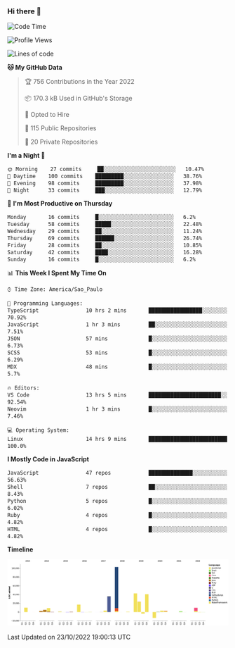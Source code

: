 ### Hi there 👋

<!--START_SECTION:waka-->
![Code Time](http://img.shields.io/badge/Code%20Time-4%2C060%20hrs%2011%20mins-blue)

![Profile Views](http://img.shields.io/badge/Profile%20Views-1-blue)

![Lines of code](https://img.shields.io/badge/From%20Hello%20World%20I%27ve%20Written-300%20Thousand%20lines%20of%20code-blue)

**🐱 My GitHub Data** 

> 🏆 756 Contributions in the Year 2022
 > 
> 📦 170.3 kB Used in GitHub's Storage 
 > 
> 💼 Opted to Hire
 > 
> 📜 115 Public Repositories 
 > 
> 🔑 20 Private Repositories  
 > 
**I'm a Night 🦉** 

```text
🌞 Morning    27 commits     ██░░░░░░░░░░░░░░░░░░░░░░░   10.47% 
🌆 Daytime    100 commits    █████████░░░░░░░░░░░░░░░░   38.76% 
🌃 Evening    98 commits     █████████░░░░░░░░░░░░░░░░   37.98% 
🌙 Night      33 commits     ███░░░░░░░░░░░░░░░░░░░░░░   12.79%

```
📅 **I'm Most Productive on Thursday** 

```text
Monday       16 commits     █░░░░░░░░░░░░░░░░░░░░░░░░   6.2% 
Tuesday      58 commits     █████░░░░░░░░░░░░░░░░░░░░   22.48% 
Wednesday    29 commits     ██░░░░░░░░░░░░░░░░░░░░░░░   11.24% 
Thursday     69 commits     ██████░░░░░░░░░░░░░░░░░░░   26.74% 
Friday       28 commits     ██░░░░░░░░░░░░░░░░░░░░░░░   10.85% 
Saturday     42 commits     ████░░░░░░░░░░░░░░░░░░░░░   16.28% 
Sunday       16 commits     █░░░░░░░░░░░░░░░░░░░░░░░░   6.2%

```


📊 **This Week I Spent My Time On** 

```text
⌚︎ Time Zone: America/Sao_Paulo

💬 Programming Languages: 
TypeScript               10 hrs 2 mins       █████████████████░░░░░░░░   70.92% 
JavaScript               1 hr 3 mins         ██░░░░░░░░░░░░░░░░░░░░░░░   7.51% 
JSON                     57 mins             █░░░░░░░░░░░░░░░░░░░░░░░░   6.73% 
SCSS                     53 mins             █░░░░░░░░░░░░░░░░░░░░░░░░   6.29% 
MDX                      48 mins             █░░░░░░░░░░░░░░░░░░░░░░░░   5.7%

🔥 Editors: 
VS Code                  13 hrs 5 mins       ███████████████████████░░   92.54% 
Neovim                   1 hr 3 mins         █░░░░░░░░░░░░░░░░░░░░░░░░   7.46%

💻 Operating System: 
Linux                    14 hrs 9 mins       █████████████████████████   100.0%

```

**I Mostly Code in JavaScript** 

```text
JavaScript               47 repos            ██████████████░░░░░░░░░░░   56.63% 
Shell                    7 repos             ██░░░░░░░░░░░░░░░░░░░░░░░   8.43% 
Python                   5 repos             █░░░░░░░░░░░░░░░░░░░░░░░░   6.02% 
Ruby                     4 repos             █░░░░░░░░░░░░░░░░░░░░░░░░   4.82% 
HTML                     4 repos             █░░░░░░░░░░░░░░░░░░░░░░░░   4.82%

```


**Timeline**

![Chart not found](https://raw.githubusercontent.com/jampow/jampow/master/charts/bar_graph.png) 


 Last Updated on 23/10/2022 19:00:13 UTC
<!--END_SECTION:waka-->

